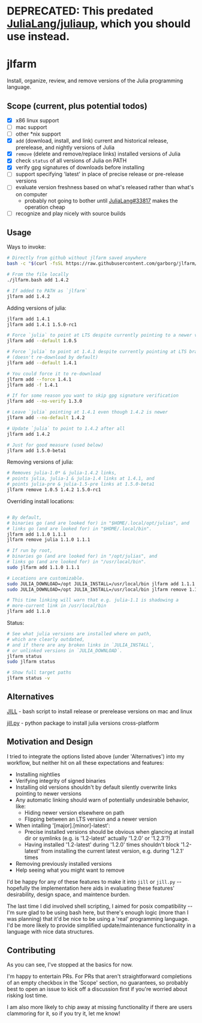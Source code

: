 # DEPRECATED: This predated [JuliaLang/juliaup](https://github.com/JuliaLang/juliaup), which you should use instead.

# jlfarm

Install, organize, review, and remove versions of the Julia programming language.

## Scope (current, plus potential todos)

- [x] x86 linux support
- [ ] mac support
- [ ] other \*nix support
- [x] `add` (download, install, and link) current and historical release, prerelease, and nightly versions of Julia
- [x] `remove` (delete and remove/replace links) installed versions of Julia
- [x] check `status` of all versions of Julia on PATH
- [x] verify gpg signatures of downloads before installing
- [ ] support specifying 'latest' in place of precise release or pre-release versions
- [ ] evaluate version freshness based on what's released rather than what's on computer
    - probably not going to bother until [JuliaLang#33817](https://github.com/JuliaLang/julia/issues/33817) makes the operation cheap
- [ ] recognize and play nicely with source builds

## Usage

Ways to invoke:

```bash
# Directly from github without jlfarm saved anywhere
bash -c "$(curl -fsSL https://raw.githubusercontent.com/garborg/jlfarm/master/jlfarm.bash)" add 1.4.2

# From the file locally
./jlfarm.bash add 1.4.2

# If added to PATH as `jlfarm`
jlfarm add 1.4.2
```

Adding versions of julia:

```bash
jlfarm add 1.4.1
jlfarm add 1.4.1 1.5.0-rc1

# Force `julia` to point at LTS despite currently pointing to a newer version
jlfarm add --default 1.0.5

# Force `julia` to point at 1.4.1 despite currently pointing at LTS branch
# (doesn't re-download by default)
jlfarm add --default 1.4.1

# You could force it to re-download
jlfarm add --force 1.4.1
jlfarm add -f 1.4.1

# If for some reason you want to skip gpg signature verification
jlfarm add --no-verify 1.3.0

# Leave `julia` pointing at 1.4.1 even though 1.4.2 is newer
jlfarm add --no-default 1.4.2

# Update `julia` to point to 1.4.2 after all
jlfarm add 1.4.2

# Just for good measure (used below)
jlfarm add 1.5.0-beta1
```

Removing versions of julia:

```bash
# Removes julia-1.0* & julia-1.4.2 links,
# points julia, julia-1 & julia-1.4 links at 1.4.1, and
# points julia-pre & julia-1.5-pre links at 1.5.0-beta1
jlfarm remove 1.0.5 1.4.2 1.5.0-rc1
```

Overriding install locations:

```bash

# By default,
# binaries go (and are looked for) in "$HOME/.local/opt/julias", and
# links go (and are looked for) in "$HOME/.local/bin".
jlfarm add 1.1.0 1.1.1
jlfarm remove julia 1.1.0 1.1.1

# If run by root,
# binaries go (and are looked for) in "/opt/julias", and
# links go (and are looked for) in "/usr/local/bin".
sudo jlfarm add 1.1.0 1.1.1

# Locations are customizable.
sudo JULIA_DOWNLOAD=/opt JULIA_INSTALL=/usr/local/bin jlfarm add 1.1.1
sudo JULIA_DOWNLOAD=/opt JULIA_INSTALL=/usr/local/bin jlfarm remove 1.1.1

# This time linking will warn that e.g. julia-1.1 is shadowing a
# more-current link in /usr/local/bin
jlfarm add 1.1.0
```

Status:

```bash
# See what julia versions are installed where on path,
# which are clearly outdated,
# and if there are any broken links in `JULIA_INSTALL`,
# or unlinked versions in `JULIA_DOWNLOAD`.
jlfarm status
sudo jlfarm status

# Show full target paths
jlfarm status -v
```

## Alternatives

[JILL](https://github.com/abelsiqueira/jill) - bash script to install release or prerelease versions on mac and linux

[jill.py](https://github.com/johnnychen94/jill.py) - python package to install julia versions cross-platform

## Motivation and Design

I tried to integrate the options listed above (under 'Alternatives') into my workflow, but neither hit on all these expectations and features:

- Installing nightlies
- Verifying integrity of signed binaries
- Installing old versions shouldn't by default silently overwrite links pointing to newer versions
- Any automatic linking should warn of potentially undesirable behavior, like:
  - Hiding newer version elsewhere on path
  - Flipping between an LTS version and a newer version
- When intalling '[major].[minor]-latest':
  - Precise installed versions should be obvious when glancing at install dir or symlinks (e.g. is '1.2-latest' actually '1.2.0' or '1.2.3'?)
  - Having installed '1.2-latest' during '1.2.0' times shouldn't block '1.2-latest' from installing the current latest version, e.g. during '1.2.1' times
- Removing previously installed versions
- Help seeing what you might want to remove

I'd be happy for any of these features to make it into `jill` or `jill.py` -- hopefully the implementation here aids in evaluating these features' desirability, design space, and maintence burden.

The last time I did involved shell scripting, I aimed for posix compatibility -- I'm sure glad to be using bash here, but there's enough logic (more than I was planning) that it'd be nice to be using a 'real' programming language. I'd be more likely to provide simplified update/maintenance functionality in a language with nice data structures.

## Contributing

As you can see, I've stopped at the basics for now.

I'm happy to entertain PRs. For PRs that aren't straightforward completions of an empty checkbox in the 'Scope' section, no guarantees, so probably best to open an issue to kick off a discussion first if you're worried about risking lost time.

I am also more likely to chip away at missing functionality if there are users clammoring for it, so if you try it, let me know!
